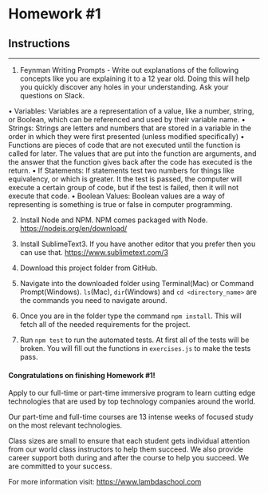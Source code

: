 # Homework #1

## Instructions
---
1. Feynman Writing Prompts - Write out explanations of the following concepts like you are explaining it to a 12 year old.  Doing this will help you quickly discover any holes in your understanding.  Ask your questions on Slack.
		
•	Variables: Variables are a representation of a value, like a number, string, or Boolean, which can be referenced and used by their variable name.
•	Strings: Strings are letters and numbers that are stored in a variable in the order in which they were first presented (unless modified specifically)
•	Functions are pieces of code that are not executed until the function is called for later. The values that are put into the function are arguments, and the answer that the function gives back after the code has executed is the return.
•	If Statements: If statements test two numbers for things like equivalency, or which is greater. It the test is passed, the computer will execute a certain group of code, but if the test is failed, then it will not execute that code.
•	Boolean Values: Boolean values are a way of representing is something is true or false in computer programming.



2. Install Node and NPM.  NPM comes packaged with Node. https://nodejs.org/en/download/


3. Install SublimeText3.  If you have another editor that you prefer then you can use that. https://www.sublimetext.com/3


4. Download this project folder from GitHub.


5. Navigate into the downloaded folder using Terminal(Mac) or Command Prompt(Windows).  `ls`(Mac), `dir`(Windows) and `cd <directory_name>` are the commands you need to navigate around.


6. Once you are in the folder type the command `npm install`.  This will fetch all of the needed requirements for the project.


7. Run `npm test` to run the automated tests.  At first all of the tests will be broken.  You will fill out the functions in `exercises.js` to make the tests pass.




#### Congratulations on finishing Homework #1!
Apply to our full-time or part-time immersive program to learn cutting edge technologies that are used by top technology companies around the world.

Our part-time and full-time courses are 13 intense weeks of focused study on the most relevant technologies.  

Class sizes are small to ensure that each student gets individual attention from our world class instructors to help them succeed.  We also provide career support both during and after the course to help you succeed.  We are committed to your success.

For more information visit: https://www.lambdaschool.com
